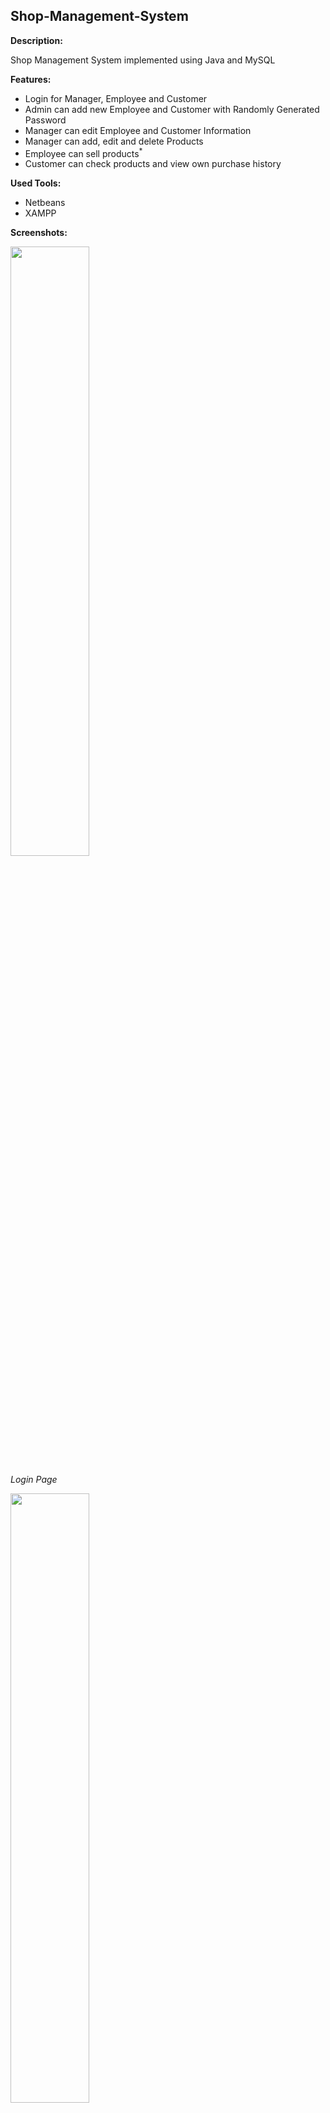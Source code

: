 Shop-Management-System
----------------------
**Description:**

Shop Management System implemented using Java and MySQL


**Features:**
* Login for Manager, Employee and Customer
* Admin can add new Employee and Customer with Randomly Generated Password
* Manager can edit Employee and Customer Information
* Manager can add, edit and delete Products
* Employee can sell products<sup>*</sup>
* Customer can check products and view own purchase history

**Used Tools:**
* Netbeans
* XAMPP

**Screenshots:**

<img src="https://github.com/MihajaSun/ShopManagement/tree/main/screenshots/login_page.jpg?raw=true" width="50%"/>

_Login Page_

<img src="https://github.com/MihajaSun/ShopManagement/tree/main/screenshots/dashboard.jpg?raw=true" width="50%"/>

_Manager Dashboard_

<img src="https://github.com/MihajaSun/ShopManagement/tree/main/screenshots/edit_profile.jpg?raw=true" width="50%"/>

_Profile Edit_

<img src="https://github.com/MihajaSun/ShopManagement/tree/main/screenshots/history.jpg?raw=true" width="50%"/>

_Purchase History_

<img src="https://github.com/MihajaSun/ShopManagement/tree/main/screenshots/customers.jpg?raw=true" width="50%"/>

_Customer Management_

<img src="https://github.com/MihajaSun/ShopManagement/tree/main/screenshots/products.jpg?raw=true" width="50%"/>

_Product Management_

